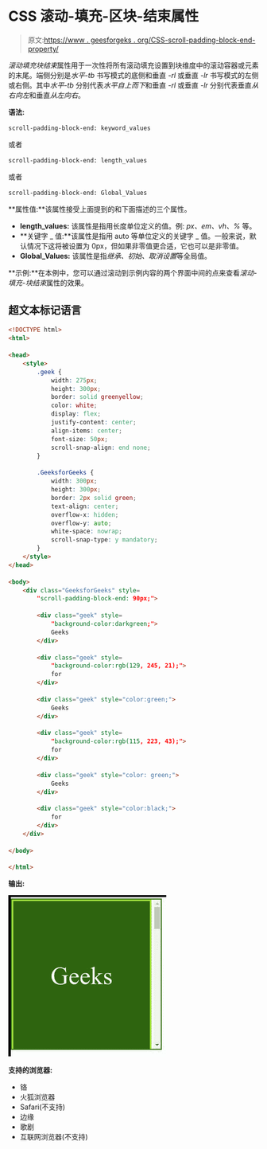 # CSS 滚动-填充-区块-结束属性

> 原文:[https://www . geesforgeks . org/CSS-scroll-padding-block-end-property/](https://www.geeksforgeeks.org/css-scroll-padding-block-end-property/)

*滚动填充块结束*属性用于一次性将所有滚动填充设置到块维度中的滚动容器或元素的末尾。端侧分别是*水平-tb* 书写模式的底侧和垂直 *-rl* 或垂直 *-lr* 书写模式的左侧或右侧。其中*水平-tb* 分别代表*水平自上而下*和垂直 *-rl* 或垂直 *-lr* 分别代表垂直*从右向左*和垂直*从左向右*。

**语法:**

```html
scroll-padding-block-end: keyword_values
```

或者

```html
scroll-padding-block-end: length_values
```

或者

```html
scroll-padding-block-end: Global_Values
```

**属性值:**该属性接受上面提到的和下面描述的三个属性。

*   **length_values:** 该属性是指用长度单位定义的值。例: *px、em、vh、%* 等。
*   **关键字 _ 值:**该属性是指用 auto 等单位定义的关键字 _ 值。一般来说，默认情况下这将被设置为 0px，但如果非零值更合适，它也可以是非零值。
*   **Global_Values:** 该属性是指*继承、初始、取消设置*等全局值。

**示例:**在本例中，您可以通过滚动到示例内容的两个界面中间的点来查看*滚动-填充-块结束*属性的效果。

## 超文本标记语言

```html
<!DOCTYPE html>
<html>

<head>
    <style>
        .geek {
            width: 275px;
            height: 300px;
            border: solid greenyellow;
            color: white;
            display: flex;
            justify-content: center;
            align-items: center;
            font-size: 50px;
            scroll-snap-align: end none;
        }

        .GeeksforGeeks {
            width: 300px;
            height: 300px;
            border: 2px solid green;
            text-align: center;
            overflow-x: hidden;
            overflow-y: auto;
            white-space: nowrap;
            scroll-snap-type: y mandatory;
        }
    </style>
</head>

<body>
    <div class="GeeksforGeeks" style=
        "scroll-padding-block-end: 90px;">

        <div class="geek" style=
            "background-color:darkgreen;">
            Geeks
        </div>

        <div class="geek" style=
            "background-color:rgb(129, 245, 21);">
            for
        </div>

        <div class="geek" style="color:green;">
            Geeks
        </div>

        <div class="geek" style=
            "background-color:rgb(115, 223, 43);">
            for
        </div>

        <div class="geek" style="color: green;">
            Geeks
        </div>

        <div class="geek" style="color:black;">
            for
        </div>
    </div>

</body>

</html>
```

**输出:**

![](img/3891d06c0724c68aa21dcd1bb48a5032.png)

**支持的浏览器:**

*   铬
*   火狐浏览器
*   Safari(不支持)
*   边缘
*   歌剧
*   互联网浏览器(不支持)